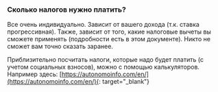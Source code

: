 ### Сколько налогов нужно платить?

Все очень индивидуально. Зависит от вашего дохода (т.к. ставка
прогрессивная). Также, зависит от того, какие налоговые вычеты вы сможете
применять (подробности есть в этом документе). Никто не сможет вам точно
сказать заранее.

Приблизительно посчитать налоги, которые надо будет платить (с учетом
социальных взносов), можно с помощью калькуляторов. Например
здесь: [https://autonomoinfo.com/en/](https://autonomoinfo.com/en/){:
target="_blank"}
